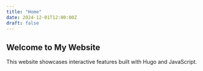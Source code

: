 ```yaml
---
title: "Home"
date: 2024-12-01T12:00:00Z
draft: false
---
```


## Welcome to My Website

This website showcases interactive features built with Hugo and JavaScript.

<div id="greeting"></div>

<script>
  const now = new Date();
  const hours = now.getHours();
  let greeting;

  if (hours < 12) {
    greeting = "Good Morning!";
  } else if (hours < 18) {
    greeting = "Good Afternoon!";
  } else {
    greeting = "Good Evening!";
  }

  document.getElementById('greeting').innerText = greeting;
</script>
